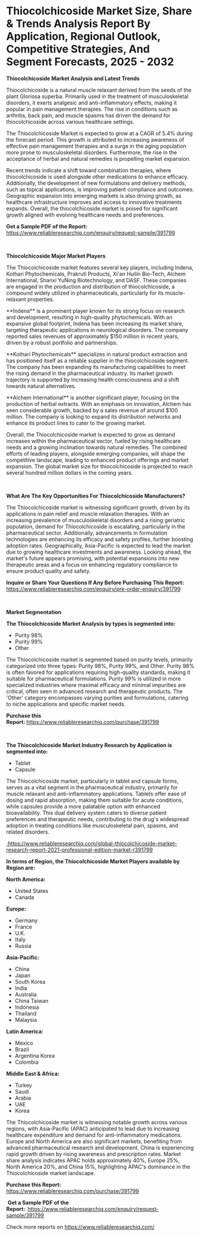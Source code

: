 <p><h1>Thiocolchicoside Market Size, Share & Trends Analysis Report By Application, Regional Outlook, Competitive Strategies, And Segment Forecasts, 2025 - 2032</h1></p><p><strong>Thiocolchicoside Market Analysis and Latest Trends</strong></p>
<p><p>Thiocolchicoside is a natural muscle relaxant derived from the seeds of the plant Gloriosa superba. Primarily used in the treatment of musculoskeletal disorders, it exerts analgesic and anti-inflammatory effects, making it popular in pain management therapies. The rise in conditions such as arthritis, back pain, and muscle spasms has driven the demand for thiocolchicoside across various healthcare settings.</p><p>The Thiocolchicoside Market is expected to grow at a CAGR of 5.4% during the forecast period. This growth is attributed to increasing awareness of effective pain management therapies and a surge in the aging population more prone to musculoskeletal disorders. Furthermore, the rise in the acceptance of herbal and natural remedies is propelling market expansion. </p><p>Recent trends indicate a shift toward combination therapies, where thiocolchicoside is used alongside other medications to enhance efficacy. Additionally, the development of new formulations and delivery methods, such as topical applications, is improving patient compliance and outcomes. Geographic expansion into emerging markets is also driving growth, as healthcare infrastructure improves and access to innovative treatments expands. Overall, the thiocolchicoside market is poised for significant growth aligned with evolving healthcare needs and preferences.</p></p>
<p><strong>Get a Sample PDF of the Report:&nbsp;</strong> <a href="https://www.reliableresearchiq.com/enquiry/request-sample/391799?utm_campaign=1837&utm_medium=2&utm_source=Github&utm_content=ia&utm_term=16012025&utm_id=thiocolchicoside">https://www.reliableresearchiq.com/enquiry/request-sample/391799</a></p>
<p>&nbsp;</p>
<p><strong>Thiocolchicoside Major Market Players</strong></p>
<p><p>The Thiocolchicoside market features several key players, including Indena, Kothari Phytochemicals, Prakruti Products, Xi'an Huilin Bio-Tech, Alchem International, Shanxi YuNing Biotechnology, and DASF. These companies are engaged in the production and distribution of thiocolchicoside, a compound widely utilized in pharmaceuticals, particularly for its muscle-relaxant properties.</p><p>**Indena** is a prominent player known for its strong focus on research and development, resulting in high-quality phytochemicals. With an expansive global footprint, Indena has been increasing its market share, targeting therapeutic applications in neurological disorders. The company reported sales revenues of approximately $150 million in recent years, driven by a robust portfolio and partnerships.</p><p>**Kothari Phytochemicals** specializes in natural product extraction and has positioned itself as a reliable supplier in the thiocolchicoside segment. The company has been expanding its manufacturing capabilities to meet the rising demand in the pharmaceutical industry. Its market growth trajectory is supported by increasing health consciousness and a shift towards natural alternatives.</p><p>**Alchem International** is another significant player, focusing on the production of herbal extracts. With an emphasis on innovation, Alchem has seen considerable growth, backed by a sales revenue of around $100 million. The company is looking to expand its distribution networks and enhance its product lines to cater to the growing market.</p><p>Overall, the Thiocolchicoside market is expected to grow as demand increases within the pharmaceutical sector, fueled by rising healthcare needs and a growing inclination towards natural remedies. The combined efforts of leading players, alongside emerging companies, will shape the competitive landscape, leading to enhanced product offerings and market expansion. The global market size for thiocolchicoside is projected to reach several hundred million dollars in the coming years.</p></p>
<p>&nbsp;</p>
<p><strong>What Are The Key Opportunities For Thiocolchicoside Manufacturers?</strong></p>
<p><p>The Thiocolchicoside market is witnessing significant growth, driven by its applications in pain relief and muscle relaxation therapies. With an increasing prevalence of musculoskeletal disorders and a rising geriatric population, demand for Thiocolchicoside is escalating, particularly in the pharmaceutical sector. Additionally, advancements in formulation technologies are enhancing its efficacy and safety profiles, further boosting adoption rates. Geographically, Asia-Pacific is expected to lead the market due to growing healthcare investments and awareness. Looking ahead, the market's future appears promising, with potential expansions into new therapeutic areas and a focus on enhancing regulatory compliance to ensure product quality and safety.</p></p>
<p><strong>Inquire or Share Your Questions If Any Before Purchasing This Report:</strong> <a href="https://www.reliableresearchiq.com/enquiry/pre-order-enquiry/391799?utm_campaign=1837&utm_medium=2&utm_source=Github&utm_content=ia&utm_term=16012025&utm_id=thiocolchicoside">https://www.reliableresearchiq.com/enquiry/pre-order-enquiry/391799</a></p>
<p>&nbsp;</p>
<p><strong>Market Segmentation</strong></p>
<p><strong>The Thiocolchicoside Market Analysis by types is segmented into:</strong></p>
<p><ul><li>Purity 98%</li><li>Purity 99%</li><li>Other</li></ul></p>
<p><p>The Thiocolchicoside market is segmented based on purity levels, primarily categorized into three types: Purity 98%, Purity 99%, and Other. Purity 98% is often favored for applications requiring high-quality standards, making it suitable for pharmaceutical formulations. Purity 99% is utilized in more specialized industries where maximal efficacy and minimal impurities are critical, often seen in advanced research and therapeutic products. The 'Other' category encompasses varying purities and formulations, catering to niche applications and specific market needs.</p></p>
<p><strong>Purchase this Report:&nbsp;</strong><a href="https://www.reliableresearchiq.com/purchase/391799?utm_campaign=1837&utm_medium=2&utm_source=Github&utm_content=ia&utm_term=16012025&utm_id=thiocolchicoside">https://www.reliableresearchiq.com/purchase/391799</a></p>
<p>&nbsp;</p>
<p><strong>The Thiocolchicoside Market Industry Research by Application is segmented into:</strong></p>
<p><ul><li>Tablet</li><li>Capsule</li></ul></p>
<p><p>The Thiocolchicoside market, particularly in tablet and capsule forms, serves as a vital segment in the pharmaceutical industry, primarily for muscle relaxant and anti-inflammatory applications. Tablets offer ease of dosing and rapid absorption, making them suitable for acute conditions, while capsules provide a more palatable option with enhanced bioavailability. This dual delivery system caters to diverse patient preferences and therapeutic needs, contributing to the drug's widespread adoption in treating conditions like musculoskeletal pain, spasms, and related disorders.</p></p>
<p><a href="https://www.reliableresearchiq.com/global-thiocolchicoside-market-research-report-2021-professional-edition-market-r391799?utm_campaign=1837&utm_medium=2&utm_source=Github&utm_content=ia&utm_term=16012025&utm_id=thiocolchicoside">&nbsp;https://www.reliableresearchiq.com/global-thiocolchicoside-market-research-report-2021-professional-edition-market-r391799</a></p>
<p><strong>In terms of Region, the Thiocolchicoside Market Players available by Region are:</strong></p>
<p>
    <p> <strong> North America: </strong>
        <ul>
            <li>United States</li>
            <li>Canada</li>
        </ul>
        </p> 
    <p> <strong> Europe: </strong>
        <ul>
            <li>Germany</li>
            <li>France</li>
            <li>U.K.</li>
            <li>Italy</li>
            <li>Russia</li>
        </ul>
        </p> 
    <p> <strong> Asia-Pacific: </strong>
        <ul>
            <li>China</li>
            <li>Japan</li>
            <li>South Korea</li>
            <li>India</li>
            <li>Australia</li>
            <li>China Taiwan</li>
            <li>Indonesia</li>
            <li>Thailand</li>
            <li>Malaysia</li>
        </ul>
        </p> 
    <p> <strong> Latin America: </strong>
        <ul>
            <li>Mexico</li>
            <li>Brazil</li>
            <li>Argentina Korea</li>
            <li>Colombia</li>
        </ul>
        </p> 
    <p> <strong> Middle East & Africa: </strong>
        <ul>
            <li>Turkey</li>
            <li>Saudi</li>
            <li>Arabia</li>
            <li>UAE</li>
            <li>Korea</li>
        </ul>
    </p>
    </p>
<p><p>The Thiocolchicoside market is witnessing notable growth across various regions, with Asia-Pacific (APAC) anticipated to lead due to increasing healthcare expenditure and demand for anti-inflammatory medications. Europe and North America are also significant markets, benefiting from advanced pharmaceutical research and development. China is experiencing rapid growth driven by rising awareness and prescription rates. Market share analysis indicates APAC holds approximately 40%, Europe 25%, North America 20%, and China 15%, highlighting APAC's dominance in the Thiocolchicoside market landscape.</p></p>
<p><strong>Purchase this Report: </strong><a href="https://www.reliableresearchiq.com/purchase/391799?utm_campaign=1837&utm_medium=2&utm_source=Github&utm_content=ia&utm_term=16012025&utm_id=thiocolchicoside">https://www.reliableresearchiq.com/purchase/391799</a></p>
<p>&nbsp;<strong>Get a Sample PDF of the Report:&nbsp;&nbsp;</strong><a href="https://www.reliableresearchiq.com/enquiry/request-sample/391799?utm_campaign=1837&utm_medium=2&utm_source=Github&utm_content=ia&utm_term=16012025&utm_id=thiocolchicoside">https://www.reliableresearchiq.com/enquiry/request-sample/391799</a></p>
<p><strong></strong></p>
<p>Check more reports on <a href="https://www.reliableresearchiq.com/?utm_campaign=1837&utm_medium=2&utm_source=Github&utm_content=ia&utm_term=16012025&utm_id=thiocolchicoside">https://www.reliableresearchiq.com/</a></p>